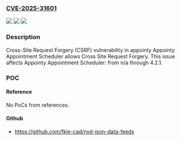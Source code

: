 ### [CVE-2025-31601](https://cve.mitre.org/cgi-bin/cvename.cgi?name=CVE-2025-31601)
![](https://img.shields.io/static/v1?label=Product&message=Appointy%20Appointment%20Scheduler&color=blue)
![](https://img.shields.io/static/v1?label=Version&message=n%2Fa%3C%3D%204.2.1%20&color=brighgreen)
![](https://img.shields.io/static/v1?label=Vulnerability&message=CWE-352%20Cross-Site%20Request%20Forgery%20(CSRF)&color=brighgreen)

### Description

Cross-Site Request Forgery (CSRF) vulnerability in appointy Appointy Appointment Scheduler allows Cross Site Request Forgery. This issue affects Appointy Appointment Scheduler: from n/a through 4.2.1.

### POC

#### Reference
No PoCs from references.

#### Github
- https://github.com/fkie-cad/nvd-json-data-feeds

